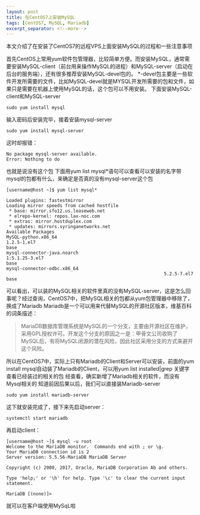```yaml
---
layout: post
title: 在CentOS7上安装MySQL
tags: [CentOS7, MySQL, Mariadb]
excerpt_separator: <!--more-->
---
```

本文介绍了在安装了CentOS7的远程VPS上面安装MySQL的过程和一些注意事项
<!--more-->
首先CentOS上常用yum软件包管理器，比较简单方便。而安装MySQL，通常需要安装MySQL-client（前台用来操作MySQL的进程）和MySQL-server（启动在后台的服务端），还有很多推荐安装MySQL-devel包的。
*-devel包主要是一些软件开发所需要的文件，比如MySQL-devel就是MYSQL开发所需要的包和文件，如果只是需要在机器上使用MySQL的话，这个包可以不用安装。
下面安装MySQL-client和MySQL-server

    sudo yum install mysql

输入密码后安装完毕，接着安装mysql-server

    sudo yum install mysql-server

这时却报错：

    No package mysql-server available.
    Error: Nothing to do

也就是说没有这个包
下面用yum list mysql*语句可以查看可以安装的名字带mysql的包都有什么，来确定是否真的没有mysql-server这个包

    [username@host ~]$ yum list mysql*

    Loaded plugins: fastestmirror
    Loading mirror speeds from cached hostfile
     * base: mirror.sfo12.us.leaseweb.net
     * elrepo-kernel: repos.lax-noc.com
     * extras: mirror.hostduplex.com
     * updates: mirrors.syringanetworks.net
    Available Packages
    MySQL-python.x86_64                                                                            1.2.5-1.el7                                                                       base
    mysql-connector-java.noarch                                                                    1:5.1.25-3.el7                                                                    base
    mysql-connector-odbc.x86_64
                                                               5.2.5-7.el7                                                                       base

可以看出，可以装的MySQL相关的软件里真的没有MySQL-server，这是怎么回事呢？经过查询，CentOS7中，把MySQL相关的包都从yum包管理器中移除了，换成了Mariadb
Mariadb是一个可以用来代替MySQL的开源社区版本，维基百科的词条描述：

>MariaDB数据库管理系统是MySQL的一个分支，主要由开源社区在维护，采用GPL授权许可。开发这个分支的原因之一是：甲骨文公司收购了MySQL后，有将MySQL闭源的潜在风险，因此社区采用分支的方式来避开这个风险。

所以在CentOS7中，实际上只有Mariadb的Client和Server可以安装，前面的yum install mysql自动装了Mariadb的Client，可以用yum list installed|grep 关键字 查看已经装过的相关的包
经查看，确实新增了Mariadb相关的软件，而没有Mysql相关的
知道前因后果以后，我们可以直接装Mariadb-server

    sudo yum install mariadb-server

这下就安装完成了，接下来先启动server：

    systemctl start mariadb

再启动client：

    [username@host ~]$ mysql -u root
    Welcome to the MariaDB monitor.  Commands end with ; or \g.
    Your MariaDB connection id is 2
    Server version: 5.5.56-MariaDB MariaDB Server

    Copyright (c) 2000, 2017, Oracle, MariaDB Corporation Ab and others.

    Type 'help;' or '\h' for help. Type '\c' to clear the current input statement.

    MariaDB [(none)]>

就可以在客户端使用MySqL啦
